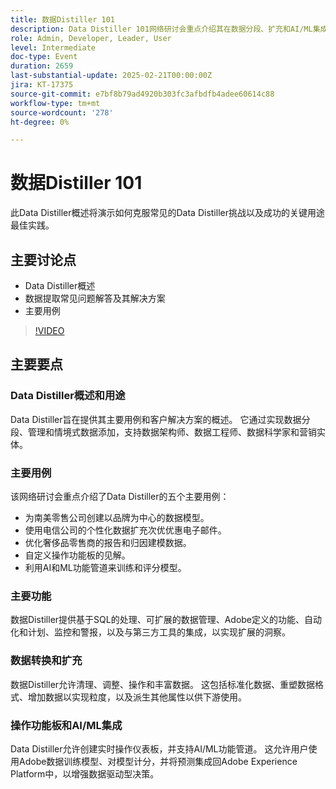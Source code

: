 ```yaml
---
title: 数据Distiller 101
description: Data Distiller 101网络研讨会重点介绍其在数据分段、扩充和AI/ML集成方面的功能，为数据架构师和营销实体提供可扩展的解决方案以增强数据驱动型决策。
role: Admin, Developer, Leader, User
level: Intermediate
doc-type: Event
duration: 2659
last-substantial-update: 2025-02-21T00:00:00Z
jira: KT-17375
source-git-commit: e7bf8b79ad4920b303fc3afbdfb4adee60614c88
workflow-type: tm+mt
source-wordcount: '278'
ht-degree: 0%

---
```



# 数据Distiller 101

此Data Distiller概述将演示如何克服常见的Data Distiller挑战以及成功的关键用途最佳实践。

## 主要讨论点

* Data Distiller概述
* 数据提取常见问题解答及其解决方案
* 主要用例

>[!VIDEO](https://video.tv.adobe.com/v/3444454/?learn=on&enablevpops)

## 主要要点

### Data Distiller概述和用途

Data Distiller旨在提供其主要用例和客户解决方案的概述。 它通过实现数据分段、管理和情境式数据添加，支持数据架构师、数据工程师、数据科学家和营销实体。

### 主要用例

该网络研讨会重点介绍了Data Distiller的五个主要用例：

* 为南美零售公司创建以品牌为中心的数据模型。
* 使用电信公司的个性化数据扩充次优优惠电子邮件。
* 优化奢侈品零售商的报告和归因建模数据。
* 自定义操作功能板的见解。
* 利用AI和ML功能管道来训练和评分模型。

### 主要功能

数据Distiller提供基于SQL的处理、可扩展的数据管理、Adobe定义的功能、自动化和计划、监控和警报，以及与第三方工具的集成，以实现扩展的洞察。

### 数据转换和扩充

数据Distiller允许清理、调整、操作和丰富数据。 这包括标准化数据、重塑数据格式、增加数据以实现粒度，以及派生其他属性以供下游使用。

### 操作功能板和AI/ML集成

Data Distiller允许创建实时操作仪表板，并支持AI/ML功能管道。 这允许用户使用Adobe数据训练模型、对模型计分，并将预测集成回Adobe Experience Platform中，以增强数据驱动型决策。

